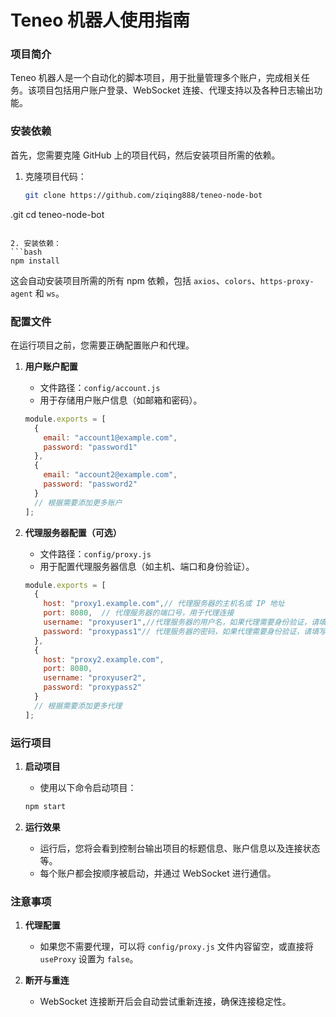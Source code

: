 # Teneo 机器人使用指南



### 项目简介
Teneo 机器人是一个自动化的脚本项目，用于批量管理多个账户，完成相关任务。该项目包括用户账户登录、WebSocket 连接、代理支持以及各种日志输出功能。

### 安装依赖

首先，您需要克隆 GitHub 上的项目代码，然后安装项目所需的依赖。

1. 克隆项目代码：
   ```bash
   git clone https://github.com/ziqing888/teneo-node-bot
.git
   cd teneo-node-bot

   ```

2. 安装依赖：
   ```bash
   npm install
   ```
   这会自动安装项目所需的所有 npm 依赖，包括 `axios`、`colors`、`https-proxy-agent` 和 `ws`。

### 配置文件
在运行项目之前，您需要正确配置账户和代理。

1. **用户账户配置**
   - 文件路径：`config/account.js`
   - 用于存储用户账户信息（如邮箱和密码）。
   ```javascript
   module.exports = [
     {
       email: "account1@example.com",
       password: "password1"
     },
     {
       email: "account2@example.com",
       password: "password2"
     }
     // 根据需要添加更多账户
   ];
   ```

2. **代理服务器配置（可选）**
   - 文件路径：`config/proxy.js`
   - 用于配置代理服务器信息（如主机、端口和身份验证）。
   ```javascript
   module.exports = [
     {
       host: "proxy1.example.com",// 代理服务器的主机名或 IP 地址
       port: 8080,  // 代理服务器的端口号，用于代理连接
       username: "proxyuser1",//代理服务器的用户名，如果代理需要身份验证，请填写
       password: "proxypass1"// 代理服务器的密码，如果代理需要身份验证，请填写
     },
     {
       host: "proxy2.example.com",
       port: 8080,
       username: "proxyuser2",
       password: "proxypass2"
     }
     // 根据需要添加更多代理
   ];
   ```

### 运行项目

1. **启动项目**
   - 使用以下命令启动项目：
   ```bash
   npm start
   ```

2. **运行效果**
   - 运行后，您将会看到控制台输出项目的标题信息、账户信息以及连接状态等。
   - 每个账户都会按顺序被启动，并通过 WebSocket 进行通信。



### 注意事项



1. **代理配置**
   - 如果您不需要代理，可以将 `config/proxy.js` 文件内容留空，或直接将 `useProxy` 设置为 `false`。

2. **断开与重连**
   - WebSocket 连接断开后会自动尝试重新连接，确保连接稳定性。

